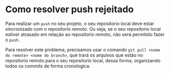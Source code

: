 # Como resolver push rejeitado

Para realizar um `push` no seu projeto, o seu repositorio local deve estar sincronizado com o repositorio remoto. Ou seja, se o seu repositorio local estiver atrasado em relação ao repositorio remoto, não será permitido fazer o `push`.

Para resolver este problema, precisamos usar o comando `git pull <nome do remote> <nome do branch>`, que trará os arquivos que estão no repositorio remoto para o seu repositorio local, dessa forma, organizando todos os commits de forma cronologica.